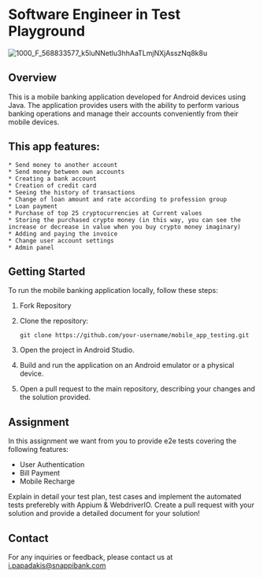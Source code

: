 # Software Engineer in Test Playground

![1000_F_568833577_k5luNNetlu3hhAaTLmjNXjAsszNq8k8u](https://github.com/Opoku19/Mobile-Banking-Application/assets/103103431/06e71cb3-c339-4ffb-9575-21064133b327)


## Overview
This is a mobile banking application developed for Android devices using Java. 
The application provides users with the ability to perform various banking operations and manage their accounts conveniently from their mobile devices.

## This app features:

    * Send money to another account
    * Send money between own accounts
    * Creating a bank account
    * Creation of credit card
    * Seeing the history of transactions
    * Change of loan amount and rate according to profession group
    * Loan payment
    * Purchase of top 25 cryptocurrencies at Current values
    * Storing the purchased crypto money (in this way, you can see the increase or decrease in value when you buy crypto money imaginary)
    * Adding and paying the invoice
    * Change user account settings
    * Admin panel


## Getting Started
To run the mobile banking application locally, follow these steps:

1. Fork Repository

2. Clone the repository:
   ```shell
   git clone https://github.com/your-username/mobile_app_testing.git
   ```

3. Open the project in Android Studio.

4. Build and run the application on an Android emulator or a physical device.

5. Open a pull request to the main repository, describing your changes and the solution provided.

## Assignment

In this assignment we want from you to provide e2e tests covering the following features:
* User Authentication
* Bill Payment
* Mobile Recharge

Explain in detail your test plan, test cases and implement the automated tests preferebly with Appium & WebdriverIO. 
Create a pull request with your solution and provide a detailed document for your solution!


## Contact
For any inquiries or feedback, please contact us at i.papadakis@snappibank.com
